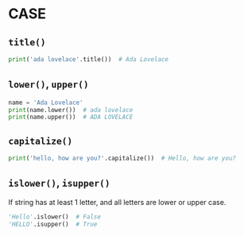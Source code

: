 # CASE

## `title()`

```python
print('ada lovelace'.title())  # Ada Lovelace
```

## `lower()`, `upper()`

```python
name = 'Ada Lovelace'
print(name.lower())  # ada lovelace
print(name.upper())  # ADA LOVELACE
```

## `capitalize()`

```python
print('hello, how are you?'.capitalize())  # Hello, how are you?
```

## `islower()`, `isupper()`

If string has at least 1 letter, and all letters are lower or upper case.

```python
'Hello'.islower()  # False
'HELLO'.isupper()  # True
```
